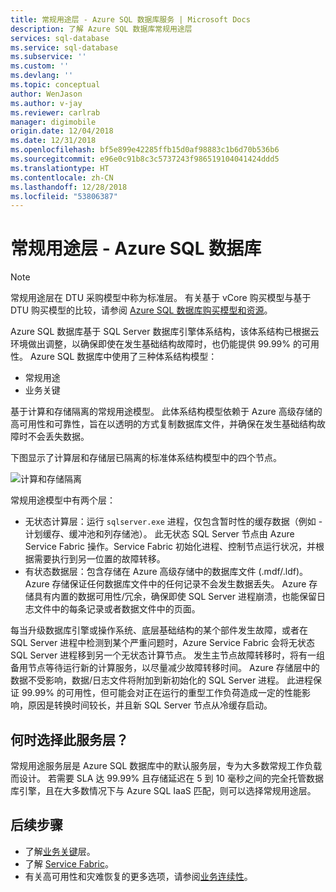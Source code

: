 ```yaml
---
title: 常规用途层 - Azure SQL 数据库服务 | Microsoft Docs
description: 了解 Azure SQL 数据库常规用途层
services: sql-database
ms.service: sql-database
ms.subservice: ''
ms.custom: ''
ms.devlang: ''
ms.topic: conceptual
author: WenJason
ms.author: v-jay
ms.reviewer: carlrab
manager: digimobile
origin.date: 12/04/2018
ms.date: 12/31/2018
ms.openlocfilehash: bf5e899e42285ffb15d0af98883c1b6d70b536b6
ms.sourcegitcommit: e96e0c91b8c3c5737243f986519104041424ddd5
ms.translationtype: HT
ms.contentlocale: zh-CN
ms.lasthandoff: 12/28/2018
ms.locfileid: "53806387"
---
```

# <a name="general-purpose-tier---azure-sql-database"></a>常规用途层 - Azure SQL 数据库

> [!NOTE]
> 常规用途层在 DTU 采购模型中称为标准层。 有关基于 vCore 购买模型与基于 DTU 购买模型的比较，请参阅 [Azure SQL 数据库购买模型和资源](sql-database-service-tiers.md)。

Azure SQL 数据库基于 SQL Server 数据库引擎体系结构，该体系结构已根据云环境做出调整，以确保即使在发生基础结构故障时，也仍能提供 99.99% 的可用性。 Azure SQL 数据库中使用了三种体系结构模型：
- 常规用途 
- 业务关键

基于计算和存储隔离的常规用途模型。 此体系结构模型依赖于 Azure 高级存储的高可用性和可靠性，旨在以透明的方式复制数据库文件，并确保在发生基础结构故障时不会丢失数据。

下图显示了计算层和存储层已隔离的标准体系结构模型中的四个节点。

![计算和存储隔离](media/sql-database-managed-instance/general-purpose-service-tier.png)

常规用途模型中有两个层：

- 无状态计算层：运行 `sqlserver.exe` 进程，仅包含暂时性的缓存数据（例如 - 计划缓存、缓冲池和列存储池）。 此无状态 SQL Server 节点由 Azure Service Fabric 操作。Service Fabric 初始化进程、控制节点运行状况，并根据需要执行到另一位置的故障转移。
- 有状态数据层：包含存储在 Azure 高级存储中的数据库文件 (.mdf/.ldf)。 Azure 存储保证任何数据库文件中的任何记录不会发生数据丢失。 Azure 存储具有内置的数据可用性/冗余，确保即使 SQL Server 进程崩溃，也能保留日志文件中的每条记录或者数据文件中的页面。

每当升级数据库引擎或操作系统、底层基础结构的某个部件发生故障，或者在 SQL Server 进程中检测到某个严重问题时，Azure Service Fabric 会将无状态 SQL Server 进程移到另一个无状态计算节点。 发生主节点故障转移时，将有一组备用节点等待运行新的计算服务，以尽量减少故障转移时间。 Azure 存储层中的数据不受影响，数据/日志文件将附加到新初始化的 SQL Server 进程。 此进程保证 99.99% 的可用性，但可能会对正在运行的重型工作负荷造成一定的性能影响，原因是转换时间较长，并且新 SQL Server 节点从冷缓存启动。

## <a name="when-to-choose-this-service-tier"></a>何时选择此服务层？

常规用途服务层是 Azure SQL 数据库中的默认服务层，专为大多数常规工作负载而设计。 若需要 SLA 达 99.99% 且存储延迟在 5 到 10 毫秒之间的完全托管数据库引擎，且在大多数情况下与 Azure SQL IaaS 匹配，则可以选择常规用途层。

## <a name="next-steps"></a>后续步骤

- 了解[业务关键](sql-database-service-tier-business-critical.md)层。
- 了解 [Service Fabric](../service-fabric/service-fabric-overview.md)。
- 有关高可用性和灾难恢复的更多选项，请参阅[业务连续性](sql-database-business-continuity.md)。
